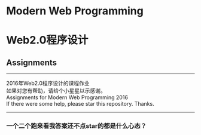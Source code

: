 ﻿# Modern Web Programming
# Web2.0程序设计
## Assignments
---
2016年Web2.0程序设计的课程作业  
如果对您有帮助，请给个小星星以示感谢。  
Assignments for Modern Web Programming 2016  
If there were some help, please star this repository. Thanks.  
***
### 一个二个跑来看我答案还不点star的都是什么心态？
